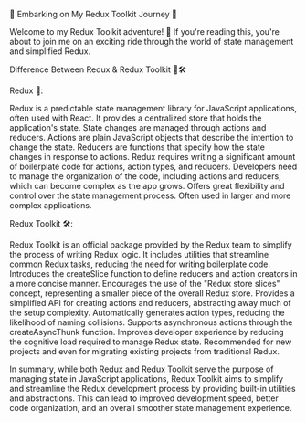 🚀 Embarking on My Redux Toolkit Journey 🚀

Welcome to my Redux Toolkit adventure! 🌟 If you're reading this, you're about to join me on an exciting ride through the world of state management and simplified Redux.

Difference Between Redux & Redux Toolkit 🔄🛠️


Redux 🔄:

Redux is a predictable state management library for JavaScript applications, often used with React.
It provides a centralized store that holds the application's state.
State changes are managed through actions and reducers.
Actions are plain JavaScript objects that describe the intention to change the state.
Reducers are functions that specify how the state changes in response to actions.
Redux requires writing a significant amount of boilerplate code for actions, action types, and reducers.
Developers need to manage the organization of the code, including actions and reducers, which can become complex as the app grows.
Offers great flexibility and control over the state management process.
Often used in larger and more complex applications.


Redux Toolkit 🛠️:

Redux Toolkit is an official package provided by the Redux team to simplify the process of writing Redux logic.
It includes utilities that streamline common Redux tasks, reducing the need for writing boilerplate code.
Introduces the createSlice function to define reducers and action creators in a more concise manner.
Encourages the use of the "Redux store slices" concept, representing a smaller piece of the overall Redux store.
Provides a simplified API for creating actions and reducers, abstracting away much of the setup complexity.
Automatically generates action types, reducing the likelihood of naming collisions.
Supports asynchronous actions through the createAsyncThunk function.
Improves developer experience by reducing the cognitive load required to manage Redux state.
Recommended for new projects and even for migrating existing projects from traditional Redux.


In summary, while both Redux and Redux Toolkit serve the purpose of managing state in JavaScript applications, Redux Toolkit aims to simplify and streamline the Redux development process by providing built-in utilities and abstractions. This can lead to improved development speed, better code organization, and an overall smoother state management experience.
